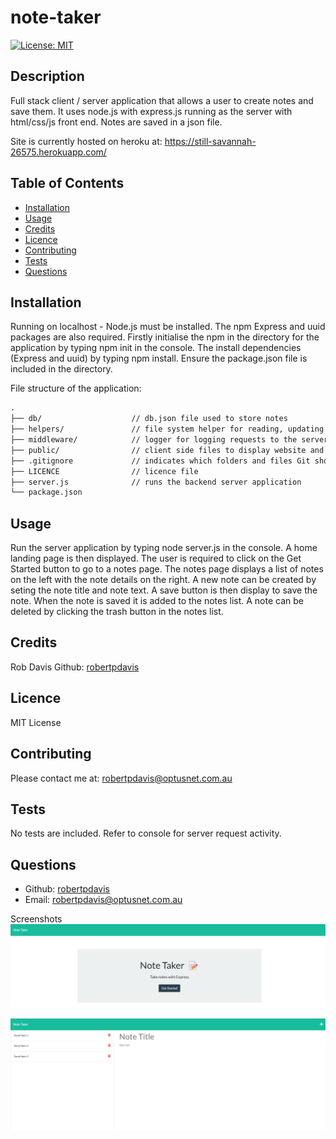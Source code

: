 # note-taker

[![License: MIT](https://img.shields.io/badge/License-MIT-yellow.svg)](https://opensource.org/licenses/MIT)

## Description
Full stack client / server application that allows a user to create notes and save them. It uses node.js with express.js running as the server with html/css/js front end. Notes are saved in a json file.

Site is currently hosted on heroku at: https://still-savannah-26575.herokuapp.com/

## Table of Contents
- [Installation](#installation)
- [Usage](#usage)
- [Credits](#credits)
- [Licence](#Licence)
- [Contributing](#contributing)
- [Tests](#tests)
- [Questions](#questions)

## Installation
Running on localhost - Node.js must be installed. The npm Express and uuid packages are also required. Firstly initialise the npm in the directory for the application by typing npm init in the console. The install dependencies (Express and uuid) by typing npm install. Ensure the package.json file is included in the directory.

File structure of the application:
```md
.
├── db/                    // db.json file used to store notes
├── helpers/               // file system helper for reading, updating and writing to files    
├── middleware/            // logger for logging requests to the server in the console
├── public/                // client side files to display website and provide UI
├── .gitignore             // indicates which folders and files Git should ignore
├── LICENCE                // licence file 
├── server.js              // runs the backend server application
└── package.json           
```

## Usage
Run the server application by typing node server.js in the console. A home landing page is then displayed. The user is required to click on the Get Started button to go to a notes page. The notes page displays a list of notes on the left with the note details on the right. A new note can be created by seting the note title and note text. A save button is then display to save the note. When the note is saved it is added to the notes list. A note can be deleted by clicking the trash button in the notes list.

## Credits
Rob Davis Github: [robertpdavis](https://github.com/robertpdavis)

## Licence
MIT License

## Contributing
Please contact me at: robertpdavis@optusnet.com.au

## Tests
No tests are included. Refer to console for server request activity.

## Questions
* Github: [robertpdavis](https://github.com/robertpdavis)
* Email: robertpdavis@optusnet.com.au

Screenshots<br/>
![Webpage screenshot](https://github.com/robertpdavis/note-taker/blob/main/assets/images/screenshot1.png "Screenshot of landing page")

![Webpage screenshot](https://github.com/robertpdavis/note-taker/blob/main/assets/images/screenshot2.png "Screenshot of notes page")